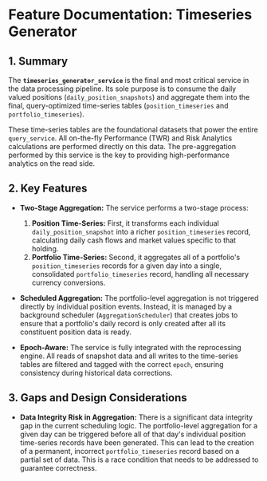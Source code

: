 # Feature Documentation: Timeseries Generator

## 1. Summary

The **`timeseries_generator_service`** is the final and most critical service in the data processing pipeline. Its sole purpose is to consume the daily valued positions (`daily_position_snapshots`) and aggregate them into the final, query-optimized time-series tables (`position_timeseries` and `portfolio_timeseries`).

These time-series tables are the foundational datasets that power the entire `query_service`. All on-the-fly Performance (TWR) and Risk Analytics calculations are performed directly on this data. The pre-aggregation performed by this service is the key to providing high-performance analytics on the read side.

## 2. Key Features

* **Two-Stage Aggregation:** The service performs a two-stage process:
    1.  **Position Time-Series:** First, it transforms each individual `daily_position_snapshot` into a richer `position_timeseries` record, calculating daily cash flows and market values specific to that holding.
    2.  **Portfolio Time-Series:** Second, it aggregates all of a portfolio's `position_timeseries` records for a given day into a single, consolidated `portfolio_timeseries` record, handling all necessary currency conversions.

* **Scheduled Aggregation:** The portfolio-level aggregation is not triggered directly by individual position events. Instead, it is managed by a background scheduler (`AggregationScheduler`) that creates jobs to ensure that a portfolio's daily record is only created after all its constituent position data is ready.

* **Epoch-Aware:** The service is fully integrated with the reprocessing engine. All reads of snapshot data and all writes to the time-series tables are filtered and tagged with the correct `epoch`, ensuring consistency during historical data corrections.

## 3. Gaps and Design Considerations

* **Data Integrity Risk in Aggregation:** There is a significant data integrity gap in the current scheduling logic. The portfolio-level aggregation for a given day can be triggered before all of that day's individual position time-series records have been generated. This can lead to the creation of a permanent, incorrect `portfolio_timeseries` record based on a partial set of data. This is a race condition that needs to be addressed to guarantee correctness.